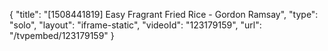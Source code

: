 {
    "title": "[1508441819] Easy Fragrant Fried Rice - Gordon Ramsay",
    "type": "solo",
    "layout": "iframe-static",
    "videoId": "123179159",
    "url": "\/tvpembed\/123179159"
}